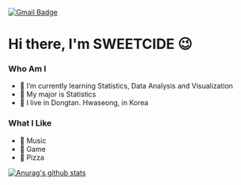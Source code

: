 [![Gmail Badge](https://img.shields.io/badge/Gmail-D14836?style=flat&logo=Gmail&logoColor=white)](mailto:skyofaria3856@gmail.com)

# Hi there, I'm SWEETCIDE 😉
### Who Am I
- 🌱 I’m currently learning Statistics, Data Analysis and Visualization
- 🥇 My major is Statistics
- 🚅 I live in Dongtan. Hwaseong, in Korea

### What I Like
- :musical_note: Music
- 🔵 Game
- 🍕 Pizza


[![Anurag's github stats](https://github-readme-stats.vercel.app/api?username=sweetcide)](https://github.com/anuraghazra/github-readme-stats)
